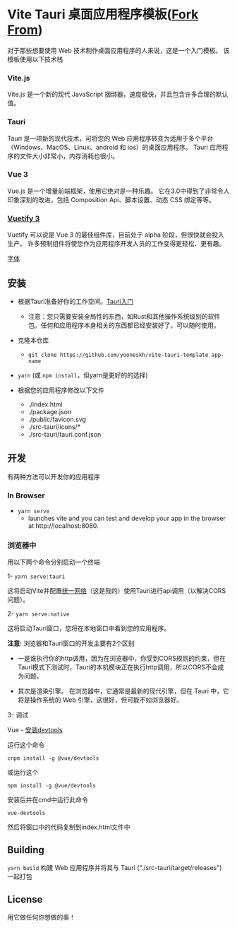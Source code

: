 # Vite Tauri 桌面应用程序模板([Fork From](https://github.com/yooneskh/vite-tauri-template))

对于那些想要使用 Web 技术制作桌面应用程序的人来说，这是一个入门模板。 该模板使用以下技术栈

### Vite.js
Vite.js 是一个新的现代 JavaScript 捆绑器，速度极快，并且包含许多合理的默认值。

### Tauri
Tauri 是一项新的现代技术，可将您的 Web 应用程序转变为适用于多个平台（Windows、MacOS、Linux、android 和 ios）的桌面应用程序。 Tauri 应用程序的文件大小非常小，内存消耗也很小。

### Vue 3
Vue.js 是一个增量前端框架，使用它绝对是一种乐趣。 它在3.0中得到了非常令人印象深刻的改进，包括 Composition Api、脚本设置、动态 CSS 绑定等等。

### [Vuetify 3](https://vuetifyjs.com/)
Vuetify 可以说是 Vue 3 的最佳组件库，目前处于 alpha 阶段，但很快就会投入生产。 许多预制组件将使您作为应用程序开发人员的工作变得更轻松、更有趣。

[字体](https://vuetifyjs.com/en/features/icon-fonts/)

## 安装
- 根据Tauri准备好你的工作空间。[Tauri入门](https://tauri.app/v1/guides/getting-started/prerequisites/)

  - 注意：您只需要安装全局性的东西，如Rust和其他操作系统级别的软件包。任何和应用程序本身相关的东西都已经安装好了，可以随时使用。

- 克隆本仓库
  - `git clone https://github.com/yooneskh/vite-tauri-template app-name`

- `yarn` (或 `npm install`，但yarn是更好的的选择)

- 根据您的应用程序修改以下文件

  - ./index.html
  - ./package.json
  - ./public/favicon.svg
  - ./src-tauri/icons/*
  - ./src-tauri/tauri.conf.json

## 开发

有两种方法可以开发你的应用程序

### In Browser
- `yarn serve`
  - launches vite and you can test and develop your app in the browser at http://localhost:8080.

### 浏览器中

用以下两个命令分别启动一个终端

1- `yarn serve:tauri`

这将启动Vite并配置[统一网络](https://github.com/yooneskh/unified-network)（这是我的）使用Tauri进行api调用（以解决CORS问题）。

2- `yarn serve:native`

这将启动Tauri窗口，您将在本地窗口中看到您的应用程序。

**注意:** 浏览器和Tauri窗口的开发主要有2个区别

- 一是谁执行你的http调用，因为在浏览器中，你受到CORS规则的约束，但在Tauri模式下测试时，Tauri的本机模块正在执行http调用，所以CORS不会成为问题。

- 其次是渲染引擎。 在浏览器中，它通常是最新的现代引擎，但在 Tauri 中，它将是操作系统的 Web 引擎，这很好，但可能不如浏览器好。

3- 调试

Vue - [安装devtools](https://blog.csdn.net/qq_37331806/article/details/126319661)

运行这个命令

`cnpm install -g @vue/devtools`
 
或运行这个

`npm install -g @vue/devtools`

安装后并在cmd中运行此命令

`vue-devtools`

然后将窗口中的代码复制到index.html文件中


## Building

`yarn build` 构建 Web 应用程序并将其与 Tauri ("./src-tauri/target/releases") 一起打包 

## License
用它做任何你想做的事！